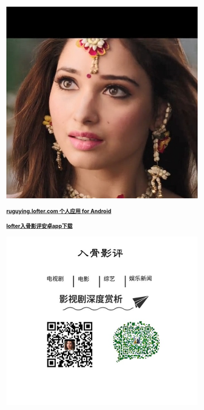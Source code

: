 ![lofter入骨影评](/img/ba.jpg "ruguying.lofter.com")

#### [ruguying.lofter.com 个人应用 for Android](https://www.lofter.com/app/ruguying)

#### [lofter入骨影评安卓app下载](https://www.lofter.com/appdownload/LOFTER_ruguying.apk "手机访问ruguying.lofter.com/app即可下载") 

![关注我的公众号入骨影评](/img/gu.jpg "打开微信扫一扫")
